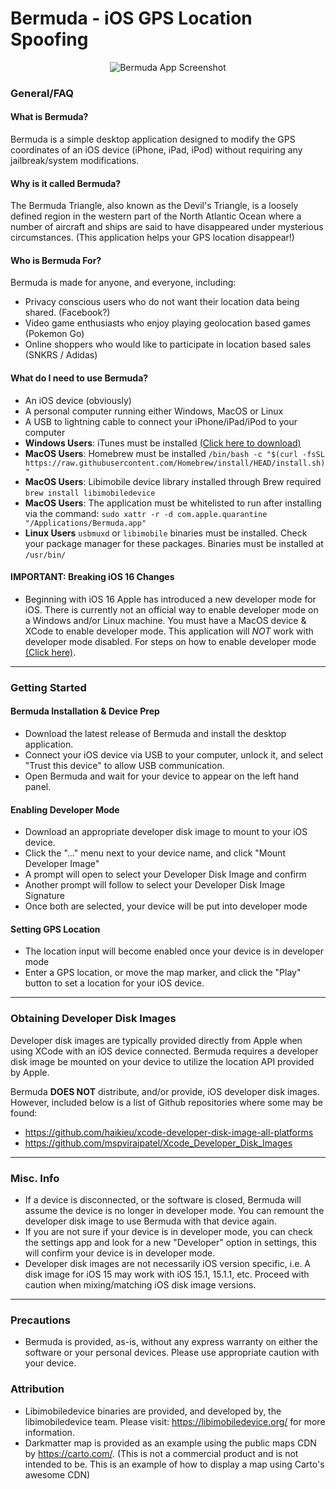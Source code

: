 # Bermuda - iOS GPS Location Spoofing

<p align="center">
  <img alt="Bermuda App Screenshot" src="https://i.imgur.com/8N8bgvD.png" />
</p>

### General/FAQ

#### What is Bermuda?

Bermuda is a simple desktop application designed to modify the GPS coordinates of an iOS device (iPhone, iPad, iPod) without requiring any jailbreak/system modifications.

#### Why is it called Bermuda?

The Bermuda Triangle, also known as the Devil's Triangle, is a loosely defined region in the western part of the North Atlantic Ocean where a number of aircraft and ships are said to have disappeared under mysterious circumstances. (This application helps your GPS location disappear!)

#### Who is Bermuda For?

Bermuda is made for anyone, and everyone, including:

- Privacy conscious users who do not want their location data being shared. (Facebook?)
- Video game enthusiasts who enjoy playing geolocation based games (Pokemon Go)
- Online shoppers who would like to participate in location based sales (SNKRS / Adidas)

#### What do I need to use Bermuda?

- An iOS device (obviously)
- A personal computer running either Windows, MacOS or Linux
- A USB to lightning cable to connect your iPhone/iPad/iPod to your computer
- **Windows Users**: iTunes must be installed [(Click here to download)](https://support.apple.com/downloads/itunes)
- **MacOS Users**: Homebrew must be installed `/bin/bash -c "$(curl -fsSL https://raw.githubusercontent.com/Homebrew/install/HEAD/install.sh)"`
- **MacOS Users**: Libimobile device library installed through Brew required `brew install libimobiledevice`
- **MacOS Users**: The application must be whitelisted to run after installing via the command: `sudo xattr -r -d com.apple.quarantine "/Applications/Bermuda.app"`
- **Linux Users** `usbmuxd` or `libimobile` binaries must be installed. Check your package manager for these packages. Binaries must be installed at `/usr/bin/`

#### IMPORTANT: Breaking iOS 16 Changes
- Beginning with iOS 16 Apple has introduced a new developer mode for iOS. There is currently not an official way to enable developer mode on a Windows and/or Linux machine. You must have a MacOS device & XCode to enable developer mode. This application will *NOT* work with developer mode disabled. For steps on how to enable developer mode [(Click here)](https://developer.apple.com/documentation/xcode/enabling-developer-mode-on-a-device).


---

### Getting Started

#### Bermuda Installation & Device Prep

- Download the latest release of Bermuda and install the desktop application.
- Connect your iOS device via USB to your computer, unlock it, and select "Trust this device" to allow USB communication.
- Open Bermuda and wait for your device to appear on the left hand panel.

#### Enabling Developer Mode

- Download an appropriate developer disk image to mount to your iOS device.
- Click the "..." menu next to your device name, and click "Mount Developer Image"
- A prompt will open to select your Developer Disk Image and confirm
- Another prompt will follow to select your Developer Disk Image Signature
- Once both are selected, your device will be put into developer mode

#### Setting GPS Location

- The location input will become enabled once your device is in developer mode
- Enter a GPS location, or move the map marker, and click the "Play" button to set a location for your iOS device.

---

### Obtaining Developer Disk Images

Developer disk images are typically provided directly from Apple when using XCode with an iOS device connected. Bermuda requires a developer disk image be mounted on your device to utilize the location API provided by Apple.

Bermuda **DOES NOT** distribute, and/or provide, iOS developer disk images. However, included below is a list of Github repositories where some may be found:

- https://github.com/haikieu/xcode-developer-disk-image-all-platforms
- https://github.com/mspvirajpatel/Xcode_Developer_Disk_Images

---

### Misc. Info

- If a device is disconnected, or the software is closed, Bermuda will assume the device is no longer in developer mode. You can remount the developer disk image to use Bermuda with that device again.
- If you are not sure if your device is in developer mode, you can check the settings app and look for a new "Developer" option in settings, this will confirm your device is in developer mode.
- Developer disk images are not necessarily iOS version specific, i.e. A disk image for iOS 15 may work with iOS 15.1, 15.1.1, etc. Proceed with caution when mixing/matching iOS disk image versions.

---

### Precautions

- Bermuda is provided, as-is, without any express warranty on either the software or your personal devices. Please use appropriate caution with your device.

### Attribution

- Libimobiledevice binaries are provided, and developed by, the libimobiledevice team. Please visit: https://libimobiledevice.org/ for more information.
- Darkmatter map is provided as an example using the public maps CDN by https://carto.com/. (This is not a commercial product and is not intended to be. This is an example of how to display a map using Carto's awesome CDN)
